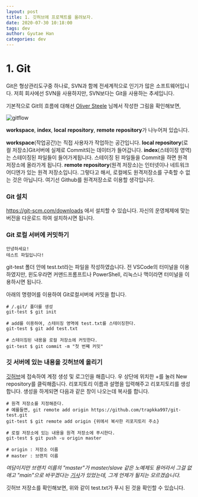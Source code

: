 ```yaml
---
layout: post
title: 1. 깃허브에 프로젝트를 올려보자.
date: 2020-07-30 10:18:00
tags: dev
author: Gyutae Han
categories: dev
---
```


# 1. Git

Git은 형상관리도구중 하나로, SVN과 함께 전세계적으로 인기가 많은 소프트웨어입니다.
저희 회사에선 SVN을 사용하지만, SVN보다는 Git을 사용하는 추세입니다.


기본적으로 Git의 흐름에 대해선 [Oliver Steele](https://blog.osteele.com/2008/05/my-git-workflow/) 님께서 작성한 그림을 확인해보면,



![gitflow](https://images.osteele.com/2008/git-transport.png)



**workspace**, **index**, **local** **repository**, **remote** **repository**가 나누어져 있습니다.

**workspace**(작업공간)는 직접 사용자가 작업하는 공간입니다.
**local repository**(로컬 저장소)Git서버에 실제로 Commit되는 데이터가 들어갑니다.
**index**(스테이징 영역)는 스테이징된 파일들이 들어가게됩니다. 스테이징 된 파일들을 Commit을 하면 원격 저장소에 올라가게 됩니다.
**remote repository**(원격 저장소)는 인터넷이나 네트워크 어디엔가 있는 원격 저장소입니다. 그렇다고 해서, 로컬에도 원격저장소를 구축할 수 없는 것은 아닙니다. 여기선 Github를 원격저장소로 이용할 생각입니다.



### Git 설치

https://git-scm.com/downloads 에서 설치할 수 있습니다.
자신의 운영체제에 맞는 버전을 다운로드 하여 설치하시면 됩니다.



### Git 로컬 서버에 커밋하기

```
안녕하세요!
테스트 파일입니다!
```

git-test 폴더 안에 test.txt라는 파일을 작성하였습니다.
전 VSCode의 터미널을 이용하였지만,
윈도우라면 커맨드프롬프트나 PowerShell, 리눅스나 맥이라면 터미널을 이용하시면 됩니다.

아래의 명령어를 이용하여 Git로컬서버에 커밋을 합니다.

```
# /.git/ 폴더를 생성
git-test $ git init

# add를 이용하여, 스테이징 영역에 test.txt를 스테이징한다.
git-test $ git add test.txt

# 스테이징된 내용을 로컬 저장소에 커밋한다.
git-test $ git commit -m "첫 번째 커밋"
```


### 깃 서버에 있는 내용을 깃허브에 올리기

[깃허브](https://github.com/)에 접속하여 계정 생성 및 로그인을 해줍니다.
우 상단에 위치한 +를 눌러 New repository를 클릭해줍니다.
리포지토리 이름과 설명을 입력해주고 리포지토리를 생성합니다.
생성을 하게되면 다음과 같은 창이 나오는데 복사를 합니다.

```
# 원격 저장소를 지정해준다.
# 예를들면, git remote add origin https://github.com/trapkka997/git-test.git
git-test $ git remote add origin {위에서 복사한 리포지토리 주소}

# 로컬 저장소에 있는 내용을 원격 저장소에 푸시한다.
git-test $ git push -u origin master

# origin : 저장소 이름 
# master : 브랜치 이름 
```

*여담이지만 브랜치 이름의 "master"가 master/slave 같은 노예제도 용어라서 그걸 없애고 "main"으로 바꾸겠다는 [기사](https://www.bbc.com/news/technology-53050955)가 있었는데, 그게 언제가 될지는 모르겠습니다.*


깃허브 저장소를 확인해보면, 위와 같이 test.txt가 푸시 된 것을 확인할 수 있습니다.
